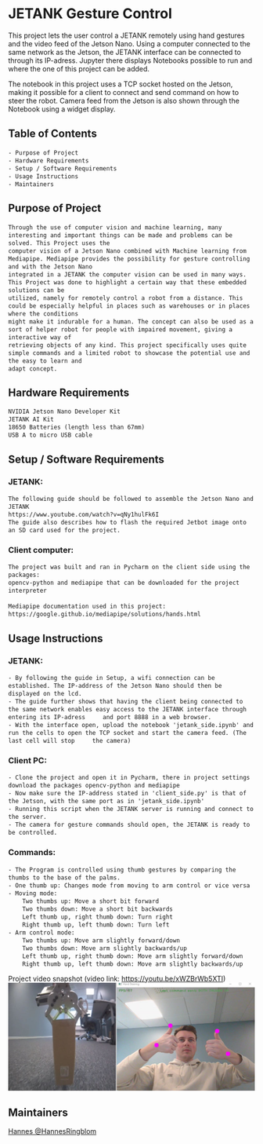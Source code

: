 # JETANK Gesture Control

This project lets the user control a JETANK remotely using hand gestures and the video feed of the Jetson Nano. Using a computer connected to the same network as the Jetson, the JETANK interface can be connected to through its IP-adress. Jupyter there displays Notebooks possible to run and where the one of this project can be added. 

The notebook in this project uses a TCP socket hosted on the Jetson, making it possible for a client to connect and send command on how to steer the robot. Camera feed from the Jetson is also shown through the Notebook using a widget display.

## Table of Contents
    
    - Purpose of Project
    - Hardware Requirements
    - Setup / Software Requirements
    - Usage Instructions
    - Maintainers

## Purpose of Project

    Through the use of computer vision and machine learning, many interesting and important things can be made and problems can be solved. This Project uses the
    computer vision of a Jetson Nano combined with Machine learning from Mediapipe. Mediapipe provides the possibility for gesture controlling and with the Jetson Nano
    integrated in a JETANK the computer vision can be used in many ways. This Project was done to highlight a certain way that these embedded solutions can be
    utilized, namely for remotely control a robot from a distance. This could be especially helpful in places such as warehouses or in places where the conditions
    might make it indurable for a human. The concept can also be used as a sort of helper robot for people with impaired movement, giving a interactive way of
    retrieving objects of any kind. This project specifically uses quite simple commands and a limited robot to showcase the potential use and the easy to learn and
    adapt concept.

## Hardware Requirements

    NVIDIA Jetson Nano Developer Kit
    JETANK AI Kit
    18650 Batteries (length less than 67mm)
    USB A to micro USB cable

## Setup / Software Requirements 
    
### JETANK:
    The following guide should be followed to assemble the Jetson Nano and JETANK
    https://www.youtube.com/watch?v=qNy1hulFk6I
    The guide also describes how to flash the required Jetbot image onto an SD card used for the project.
    
### Client computer: 
    The project was built and ran in Pycharm on the client side using the packages: 
    opencv-python and mediapipe that can be downloaded for the project interpreter
    
    Mediapipe documentation used in this project: https://google.github.io/mediapipe/solutions/hands.html 
## Usage Instructions
    
### JETANK: 
    - By following the guide in Setup, a wifi connection can be established. The IP-address of the Jetson Nano should then be displayed on the lcd. 
    - The guide further shows that having the client being connected to the same network enables easy access to the JETANK interface through entering its IP-adress     and port 8888 in a web browser.
    - With the interface open, upload the notebook 'jetank_side.ipynb' and run the cells to open the TCP socket and start the camera feed. (The last cell will stop     the camera) 
    
### Client PC:
    - Clone the project and open it in Pycharm, there in project settings download the packages opencv-python and mediapipe
    - Now make sure the IP-address stated in 'client_side.py' is that of the Jetson, with the same port as in 'jetank_side.ipynb'
    - Running this script when the JETANK server is running and connect to the server.
    - The camera for gesture commands should open, the JETANK is ready to be controlled.
    
### Commands:
    - The Program is controlled using thumb gestures by comparing the thumbs to the base of the palms.
    - One thumb up: Changes mode from moving to arm control or vice versa
    - Moving mode: 
        Two thumbs up: Move a short bit forward
        Two thumbs down: Move a short bit backwards
        Left thumb up, right thumb down: Turn right
        Right thumb up, left thumb down: Turn left
    - Arm control mode: 
        Two thumbs up: Move arm slightly forward/down
        Two thumbs down: Move arm slightly backwards/up
        Left thumb up, right thumb down: Move arm slightly forward/down
        Right thumb up, left thumb down: Move arm slightly backwards/up
        
Project video snapshot (video link: https://youtu.be/xWZBrWb5XTI)
![)](Example_image.JPG)

## Maintainers
    
[Hannes @HannesRingblom](https://github.com/HannesRingblom)
